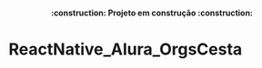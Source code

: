 <h4 align="center"> 
    :construction:  Projeto em construção  :construction:
</h4>

# ReactNative_Alura_OrgsCesta
